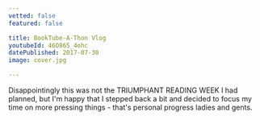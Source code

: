 ```yaml
---
vetted: false
featured: false

title: BookTube-A-Thon Vlog
youtubeId: 46O865_4ohc
datePublished: 2017-07-30
image: cover.jpg

---
```


Disappointingly this was not the TRIUMPHANT READING WEEK I had planned, but I'm happy that I stepped back a bit and decided to focus my time on more pressing things - that's personal progress ladies and gents.
